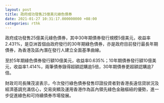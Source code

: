 ```yaml
---
layout: post
title: 政府成功發售25億美元綠色債券
date: 2021-01-27 10:31:17.000000000 +08:00
categories: rthk
---
```


政府成功發售25億美元綠色債券，其中30年期債券發行規模5億美元，收益率2.431%，是亞洲首個由政府發行的30年期綠色債券，亦是政府目前發行最長年期債券，為香港及區內潛在發行人建立全面基準曲線。

至於5年期綠色債券發行額10億美元，收益率0.635%；10年期債券發行額10億美元，收益率1.414%，兩筆債券錄得超額認購逾5倍，30年期債券更超額認購逾7倍。

財政司司長陳茂波表示，今次發行綠色債券發售印證投資者對香港長遠信貸狀況及經濟基調充滿信心，交易突顯及運用香港作為區內領先綠色金融樞紐的優勢，進一步促進綠色和可持續債券市場發展。

